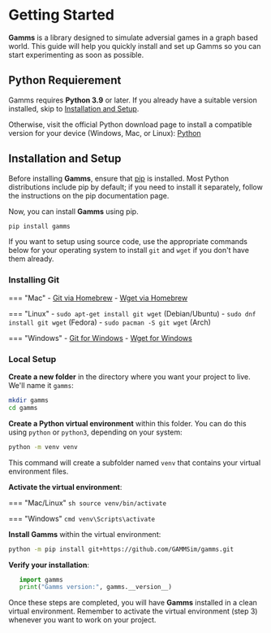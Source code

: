 # Getting Started
**Gamms** is a library designed to simulate adversial games in a graph based world. This guide will help you quickly install and set up Gamms so you can start experimenting as soon as possible.

## Python Requierement
Gamms requires **Python 3.9** or later. If you already have a suitable version installed, skip to [Installation and Setup](#installation-and-setup).

Otherwise, visit the official Python download page to install a compatible version for your device (Windows, Mac, or Linux): [Python](https://www.python.org/downloads/)

## Installation and Setup

Before installing **Gamms**, ensure that [pip](https://pypi.org/project/pip/) is installed. Most Python distributions include pip by default; if you need to install it separately, follow the instructions on the pip documentation page.

Now, you can install **Gamms** using pip.

```sh
pip install gamms
```

If you want to setup using source code, use the appropriate commands below for your operating system to install `git` and `wget` if you don't have them already.

### Installing Git

=== "Mac"
    - [Git via Homebrew](https://brew.sh/)
    - [Wget via Homebrew](https://brew.sh/)

=== "Linux"
    - `sudo apt-get install git wget` (Debian/Ubuntu)
    - `sudo dnf install git wget` (Fedora)
    - `sudo pacman -S git wget` (Arch)

=== "Windows"
    - [Git for Windows](https://git-scm.com/download/win)
    - [Wget for Windows](https://gnuwin32.sourceforge.net/packages/wget.htm)

### Local Setup


**Create a new folder** in the directory where you want your project to live. We'll name it `gamms`:
```sh
mkdir gamms
cd gamms
```
**Create a Python virtual environment** within this folder. You can do this using `python` or `python3`, depending on your system:
```sh
python -m venv venv
```

This command will create a subfolder named `venv` that contains your virtual environment files.

**Activate the virtual environment**:

=== "Mac/Linux"
    ```sh
    source venv/bin/activate
    ```

=== "Windows"
    ```cmd
    venv\Scripts\activate
    ```

**Install Gamms** within the virtual environment:
```sh
python -m pip install git+https://github.com/GAMMSim/gamms.git
```

**Verify your installation**:
```py
   import gamms
   print("Gamms version:", gamms.__version__)
```

Once these steps are completed, you will have **Gamms** installed in a clean virtual environment. Remember to activate the virtual environment (step 3) whenever you want to work on your project.
